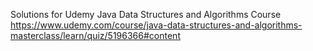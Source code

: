 Solutions for Udemy Java Data Structures and Algorithms Course https://www.udemy.com/course/java-data-structures-and-algorithms-masterclass/learn/quiz/5196366#content